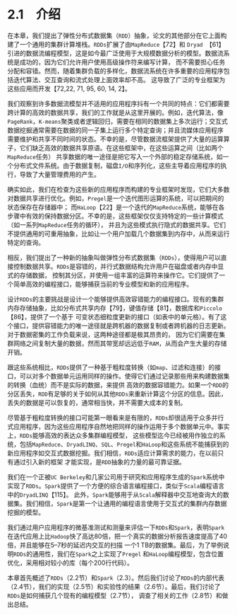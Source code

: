 # 2.1　介绍

在本章，我们提出了弹性分布式数据集（`RDD`）抽象，论文的其他部分在它上面构建了一个通用的集群计算堆栈。`RDDs`扩展了由`MapReduce`【72】和
`Dryad `【61】引进的数据流编程模型，这是如今最广泛使用于大规模数据分析的模型。数据流系统是成功的，因为它们允许用户使用高级操作符来编写计算，
而不需要担心任务分配和容错。然而，随着集群负载的多样化，数据流系统在许多重要的应用程序包括迭代算法、交互查询和流式处理上面效率却不高。
这导致了广泛的专业框架为这些应用而开发【72,22, 71, 95, 60, 14, 2】。

我们观察到许多数据流模型并不适用的应用程序抖有一个共同的特点：它们都需要跨计算的高效的数据共享，我们的工作就是从这里开展的。例如，迭代算法，像
`PageRank`，`K-means`聚类或者逻辑回归，需要在相同的数据集上多次运行；交互式数据挖掘通常需要在数据的同一子集上运行多个特定查询；并且流媒体应用程序
需要维护和共享不同时间的状态。不幸的是，尽管数据流框架提供了大量的运算算子，它们缺乏高效的数据共享原语。在这些框架中，在这些运算之间（比如两个`MapReduce`任务）
共享数据的唯一途径是把它写入一个外部的稳定存储系统，如一个分布式文件系统。由于数据复制，磁盘`I/O`和序列化，这些主导着应用程序的执行，导致了大量管理费用的产生。

确实如此，我们在检查为这些新的应用程序而构建的专业框架时发现，它们大多数对数据共享进行优化。例如，`Pregel`是一个迭代图形运算的系统，可以把期间的状态保存在存储器中；
而`HaLoop`【22】是一个迭代的`MapReduce`系统，能够在各步骤中有效的保持数据分区。不幸的是，这些框架仅仅支持特定的一些计算模式（如一系列`MapReduce`任务的循环），
并且为这些模式执行隐式的数据共享。它们不提供通用的可重用抽象，比如让一个用户加载几个数据集到内存中，从而来运行特定的查询。

相反，我们提出了一种新的抽象叫做弹性分布式数据集（`RDDs`），使得用户可以直接控制数据共享。`RDDs`是容错的，并行式数据结构允许用户在磁盘或者内存中显式的存储数据，
控制其分区，并使用一组丰富的运算符来操作它。它们提供了一个简单高效的编程接口，能够捕获当前的专业模型和新的应用程序。

设计`RDDs`的主要挑战是设计一个能够提供高效容错能力的编程接口。现有的集群内存存储抽象，比如分布式共享内存【79】，键值存储【81】，数据库和`Piccolo`【86】，提供了一个基于
可变状态细粒度更新的接口（如表中的单元格）。有了这个接口，提供容错能力的唯一途径就是跨机器的数据复制或者跨机器的日志更新。对于数据密集的工作负载来说，这两种途径都是极其昂贵的，
因为它们需要在集群网络之间复制大量的数据，然而其带宽却远远低于`RAM`，从而会产生大量的存储开销。

跟这些系统相比，`RDDs`提供了一种基于粗粒度转换（如`map`、过滤和连接）的接口，可以对多个数据单元运用同样的操作。使得它们通过记录那些用来构建数据集的转换（血统）而不是实际的数据，来提供
高效的数据容错能力。如果一个`RDD`的分区丢失，`RDD`有足够的关于如何从其他`RDDs`来重新计算这个分区的信息。因此，丢失的数据是可以恢复的，通常相当快，并不需要大成本的复制。

尽管基于粗粒度转换的接口可能第一眼看来是有限的，`RDDs`却很适用于众多并行式应用程序，因为这些应用程序自然地把同样的操作运用于多个数据单元中。事实上，`RDDs`能够高效的表达众多集群编程模型，
这些模型迄今已经被用作独立的系统，包括`MapReduce`、`DryadLINQ`、`SQL`、`Pregel`和`HaLoop`和这些系统不能捕获到的新应用程序如交互式数据挖掘。我们相信，`RDDs`适应计算需求的能力，在以前只有通过引入新的框架
才能实现，是`RDD`抽象的力量的最可靠证据。

我们在一个正被`UC Berkeley`和几家公司用于研究和应用程序生成的`Spark`系统中实现了`RDDs`。`Spark`提供了一个方便的综合语言编程接口，类似于`Scala`编程语言中的`DryadLINQ`【115】。
此外，`Spark`能够用于从`Scala`解释器中交互地查询大的数据集。我们相信，`Spark`是第一个让通用的编程语言使用于交互式的集群内存数据挖掘的模型。

我们通过用户应用程序的微基准测试和测量来评估一下`RDDs`和`Spark`，表明`Spark`在迭代应用上比`Hadoop`快了高达80倍，把一个真实的数据分析报告速度提高了40倍，并且能够在5–7秒的延迟内交互的扫描
一个1 TB的数据集。最后，为了举例说明`RDDs`的通用性，我们在`Spark`之上实现了`Pregel` 和`HaLoop`编程模型，包含位置优化，采用相对较小的库（每个200行代码）。

本章首先概述了`RDDs`（2.2节）和`Spark`（2.3）。然后我们讨论了`RDDs`的内部代表（2.4节），我们的实现（2.5节）和实验性的结果（2.6节）。最后，我们讨论了`RDDs`是如何捕获几个现有的编程模型（2.7节），
调查了相关的工作（2.8节）和做出总结。

